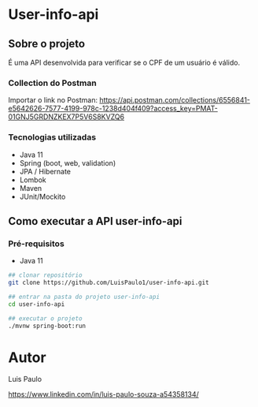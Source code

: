 # User-info-api

## Sobre o projeto

É uma API desenvolvida para verificar se o CPF de um usuário é válido.
 
### Collection do Postman
Importar o link no Postman: https://api.postman.com/collections/6556841-e5642626-7577-4199-978c-1238d404f409?access_key=PMAT-01GNJ5GRDNZKEX7P5V6S8KVZQ6

### Tecnologias utilizadas
- Java 11
- Spring (boot, web, validation)
- JPA / Hibernate
- Lombok
- Maven
- JUnit/Mockito

## Como executar a API user-info-api
### Pré-requisitos
- Java 11

```bash
## clonar repositório
git clone https://github.com/LuisPaulo1/user-info-api.git

## entrar na pasta do projeto user-info-api
cd user-info-api

## executar o projeto
./mvnw spring-boot:run
```

# Autor

Luis Paulo

https://www.linkedin.com/in/luis-paulo-souza-a54358134/
